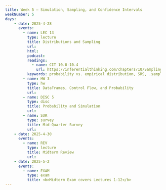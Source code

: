 ```yaml
---
title: Week 5 – Simulation, Sampling, and Confidence Intervals
weekNumber: 5
days:
    - date: 2025-4-28
      events: 
        - name: LEC 13
          type: lecture
          title: Distributions and Sampling
          url:
          html:
          podcast:
          readings:
            - name: CIT 10.0-10.4
              url: https://inferentialthinking.com/chapters/10/Sampling_and_Empirical_Distributions.html
          keywords: probability vs. empirical distribution, SRS, .sample, parameter, statistic
        - name: HW 3
          type: hw
          title: DataFrames, Control Flow, and Probability
          url:
        - name: DISC 5
          type: disc
          title: Probability and Simulation
          url: 
        - name: SUR
          type: survey
          title: Mid-Quarter Survey
          url:
    - date: 2025-4-30
      events:
        - name: REV
          type: lecture
          title: Midterm Review
          url:
    - date: 2025-5-2
      events: 
        - name: EXAM
          type: exam
          title: <b>Midterm Exam covers Lectures 1-12</b>
---
```

